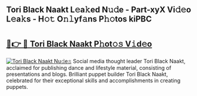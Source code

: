 ## Tori Black Naakt L𝚎a𝚔ed N𝚞𝚍e - Part-xyX Vi𝚍𝚎o L𝚎a𝚔s - H𝚘𝚝 O𝚗𝚕yf𝚊ns P𝚑𝚘tos kiPBC

# <h2><a href="http://kf6um5.oniu.top/?m=Tori+Black+Naakt">🔗👉 🔴 Tori Black Naakt P𝚑ot𝚘𝚜 V𝚒d𝚎o</a></h2>

[![Tori Black Naakt Nu𝚍e𝚜](https://i.imgur.com/0qMVB7G.gif)](http://kf6um5.oniu.top/?m=Tori+Black+Naakt)
Social media thought leader Tori Black Naakt, acclaimed for publishing dance and lifestyle material, consisting of presentations and blogs. Brilliant puppet builder Tori Black Naakt, celebrated for their exceptional skills and accomplishments in creating puppets.  
